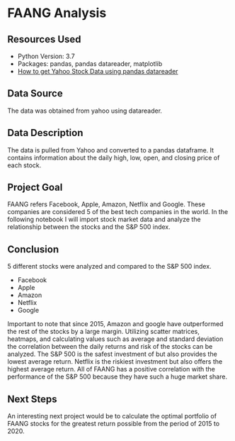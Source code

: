 # FAANG Analysis

## Resources Used
* Python Version: 3.7
* Packages: pandas, pandas datareader, matplotlib
* [How to get Yahoo Stock Data using pandas datareader](https://www.youtube.com/watch?v=v66K_y3-ezY)

## Data Source 
The data was obtained from yahoo using datareader.

## Data Description
The data is pulled from Yahoo and converted to a pandas dataframe. It contains information about the daily high, low, open, and closing price of each stock.

## Project Goal
FAANG refers Facebook, Apple, Amazon, Netflix and Google. These companies are considered 5 of the best tech companies in the world. In the following notebook I will import stock market data and analyze the relationship between the stocks and the S&P 500 index.

## Conclusion
5 different stocks were analyzed and compared to the S&P 500 index.
* Facebook
* Apple
* Amazon
* Netflix
* Google

Important to note that since 2015, Amazon and google have outperformed the rest of the stocks by a large margin. Utilizing scatter matrices, heatmaps, and calculating values such as average and standard deviation the correlation between the daily returns and risk of the stocks can be analyzed. The S&P 500 is the safest investment of but also provides the lowest average return. Netflix is the riskiest investment but also offers the highest average return. All of FAANG has a positive correlation with the performance of the S&P 500 because they have such a huge market share.

## Next Steps
An interesting next project would be to calculate the optimal portfolio of FAANG stocks for the greatest return possible from the period of 2015 to 2020.
